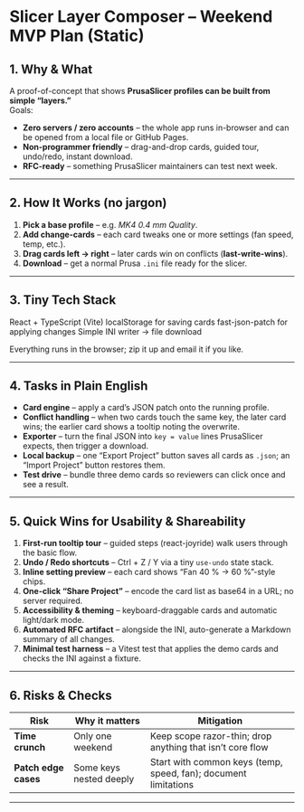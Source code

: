 # Slicer Layer Composer – Weekend MVP Plan (Static)

## 1. Why & What  
A proof-of-concept that shows **PrusaSlicer profiles can be built from simple “layers.”**  
Goals:

* **Zero servers / zero accounts** – the whole app runs in-browser and can be opened from a local file or GitHub Pages.  
* **Non-programmer friendly** – drag-and-drop cards, guided tour, undo/redo, instant download.  
* **RFC-ready** – something PrusaSlicer maintainers can test next week.

---

## 2. How It Works (no jargon)

1. **Pick a base profile** – e.g. *MK4 0.4 mm Quality*.  
2. **Add change-cards** – each card tweaks one or more settings (fan speed, temp, etc.).  
3. **Drag cards left → right** – later cards win on conflicts (**last-write-wins**).  
4. **Download** – get a normal Prusa `.ini` file ready for the slicer.

---

## 3. Tiny Tech Stack
React + TypeScript (Vite)
localStorage for saving cards
fast-json-patch for applying changes
Simple INI writer → file download

Everything runs in the browser; zip it up and email it if you like.

---

## 4. Tasks in Plain English

* **Card engine** – apply a card’s JSON patch onto the running profile.  
* **Conflict handling** – when two cards touch the same key, the later card wins; the earlier card shows a tooltip noting the overwrite.  
* **Exporter** – turn the final JSON into `key = value` lines PrusaSlicer expects, then trigger a download.  
* **Local backup** – one “Export Project” button saves all cards as `.json`; an “Import Project” button restores them.  
* **Test drive** – bundle three demo cards so reviewers can click once and see a result.

---

## 5. Quick Wins for Usability & Shareability

1. **First-run tooltip tour** – guided steps (react-joyride) walk users through the basic flow.  
2. **Undo / Redo shortcuts** – Ctrl + Z / Y via a tiny `use-undo` state stack.  
3. **Inline setting preview** – each card shows “Fan 40 % → 60 %”-style chips.  
4. **One-click “Share Project”** – encode the card list as base64 in a URL; no server required.  
5. **Accessibility & theming** – keyboard-draggable cards and automatic light/dark mode.  
6. **Automated RFC artifact** – alongside the INI, auto-generate a Markdown summary of all changes.  
7. **Minimal test harness** – a Vitest test that applies the demo cards and checks the INI against a fixture.

---

## 6. Risks & Checks

| Risk | Why it matters | Mitigation |
|------|----------------|-----------|
| **Time crunch** | Only one weekend | Keep scope razor-thin; drop anything that isn’t core flow |
| **Patch edge cases** | Some keys nested deeply | Start with common keys (temp, speed, fan); document limitations |

---
